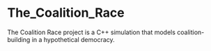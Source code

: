 # The_Coalition_Race
The Coalition Race project is a C++ simulation that models coalition-building in a hypothetical democracy.
